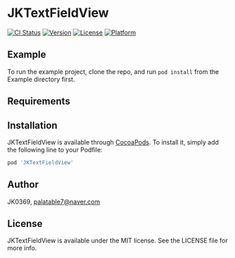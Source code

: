 # JKTextFieldView

[![CI Status](https://img.shields.io/travis/JK0369/JKTextFieldView.svg?style=flat)](https://travis-ci.org/JK0369/JKTextFieldView)
[![Version](https://img.shields.io/cocoapods/v/JKTextFieldView.svg?style=flat)](https://cocoapods.org/pods/JKTextFieldView)
[![License](https://img.shields.io/cocoapods/l/JKTextFieldView.svg?style=flat)](https://cocoapods.org/pods/JKTextFieldView)
[![Platform](https://img.shields.io/cocoapods/p/JKTextFieldView.svg?style=flat)](https://cocoapods.org/pods/JKTextFieldView)

## Example

To run the example project, clone the repo, and run `pod install` from the Example directory first.

## Requirements

## Installation

JKTextFieldView is available through [CocoaPods](https://cocoapods.org). To install
it, simply add the following line to your Podfile:

```ruby
pod 'JKTextFieldView'
```

## Author

JK0369, palatable7@naver.com

## License

JKTextFieldView is available under the MIT license. See the LICENSE file for more info.
